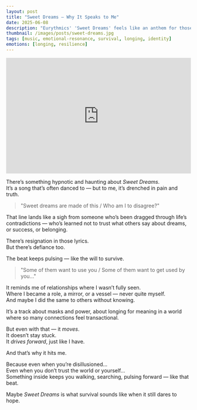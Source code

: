 ```yaml
---
layout: post
title: "Sweet Dreams — Why It Speaks to Me"
date: 2025-06-08
description: "Eurythmics' 'Sweet Dreams' feels like an anthem for those of us who’ve wandered through disillusionment, still carrying hope for something real."
thumbnail: /images/posts/sweet-dreams.jpg
tags: [music, emotional-resonance, survival, longing, identity]
emotions: [longing, resilience]
---
```


<div class="video-wrapper">
  <iframe width="100%" height="315" src="https://www.youtube.com/embed/qeMFqkcPYcg" title="Eurythmics - Sweet Dreams (Are Made of This)" frameborder="0" allowfullscreen></iframe>
</div>

There’s something hypnotic and haunting about *Sweet Dreams*.  
It’s a song that’s often danced to — but to me, it’s drenched in pain and truth.

> "Sweet dreams are made of this / Who am I to disagree?"

That line lands like a sigh from someone who’s been dragged through life’s contradictions — who’s learned not to trust what others say about dreams, or success, or belonging.

There’s resignation in those lyrics.  
But there’s defiance too.

The beat keeps pulsing — like the will to survive.

> "Some of them want to use you / Some of them want to get used by you..."

It reminds me of relationships where I wasn’t fully seen.  
Where I became a role, a mirror, or a vessel — never quite myself.  
And maybe I did the same to others without knowing.

It’s a track about masks and power, about longing for meaning in a world where so many connections feel transactional.

But even with that — it *moves*.  
It doesn’t stay stuck.  
It *drives forward*, just like I have.

And that’s why it hits me.

Because even when you’re disillusioned...  
Even when you don’t trust the world or yourself...  
Something inside keeps you walking, searching, pulsing forward — like that beat.

Maybe *Sweet Dreams* is what survival sounds like when it still dares to hope.
